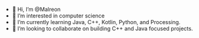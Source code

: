 - 👋 Hi, I’m @Malreon
- 👀 I’m interested in computer science
- 🌱 I’m currently learning Java, C++, Kotlin, Python, and Processing. 
- 💞️ I’m looking to collaborate on building C++ and Java focused projects.


<!---
Malreon/Malreon is a ✨ special ✨ repository because its `README.md` (this file) appears on your GitHub profile.
You can click the Preview link to take a look at your changes.
--->
